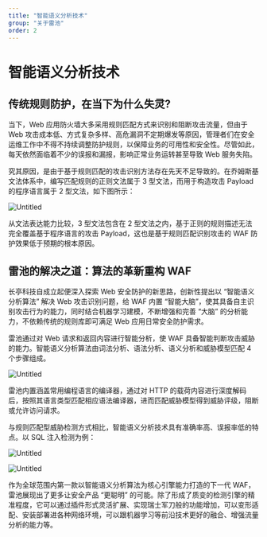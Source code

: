 ```yaml
---
title: "智能语义分析技术"
group: "关于雷池"
order: 2
---
```


# 智能语义分析技术

## 传统规则防护，在当下为什么失灵?

当下，Web 应用防火墙大多采用规则匹配方式来识别和阻断攻击流量，但由于 Web 攻击成本低、方式复杂多样、高危漏洞不定期爆发等原因，管理者们在安全运维工作中不得不持续调整防护规则，以保障业务的可用性和安全性。尽管如此，每天依然面临着不少的误报和漏报，影响正常业务运转甚至导致 Web 服务失陷。

究其原因，是由于基于规则匹配的攻击识别方法存在先天不足导致的。在乔姆斯基文法体系中，编写匹配规则的正则文法属于 3 型文法，而用于构造攻击 Payload 的程序语言属于 2 型文法，如下图所示：

![Untitled](/images/docs/Untitled10.png)

从文法表达能力比较，3 型文法包含在 2 型文法之内，基于正则的规则描述无法完全覆盖基于程序语言的攻击 Payload，这也是基于规则匹配识别攻击的 WAF 防护效果低于预期的根本原因。

## 雷池的解决之道：算法的革新重构 WAF

长亭科技自成立起便深入探索 Web 安全防护的新思路，创新性提出以 “智能语义分析算法” 解决 Web 攻击识别问题，给 WAF 内置 “智能大脑”，使其具备自主识别攻击行为的能力，同时结合机器学习建模，不断增强和完善 “大脑” 的分析能力，不依赖传统的规则库即可满足 Web 应用日常安全防护需求。

雷池通过对 Web 请求和返回内容进行智能分析，使 WAF 具备智能判断攻击威胁的能力。智能语义分析算法由词法分析、语法分析、语义分析和威胁模型匹配 4 个步骤组成。

![Untitled](/images/docs/Untitled11.png)

雷池内置涵盖常用编程语言的编译器，通过对 HTTP 的载荷内容进行深度解码后，按照其语言类型匹配相应语法编译器，进而匹配威胁模型得到威胁评级，阻断或允许访问请求。

与规则匹配型威胁检测方式相比，智能语义分析技术具有准确率高、误报率低的特点。以 SQL 注入检测为例：

![Untitled](/images/docs/Untitled12.png)

![Untitled](/images/docs/Untitled13.png)

作为全球范围内第一款以智能语义分析算法为核心引擎能力打造的下一代 WAF，雷池展现出了更多让安全产品 “更聪明” 的可能。除了形成了质变的检测引擎的精准程度，它可以通过插件形式灵活扩展、实现瑞士军刀般的功能增加，可以变形适配、安装部署进各种网络环境，可以跟机器学习等前沿技术更好的融合、增强流量分析的能力等。
